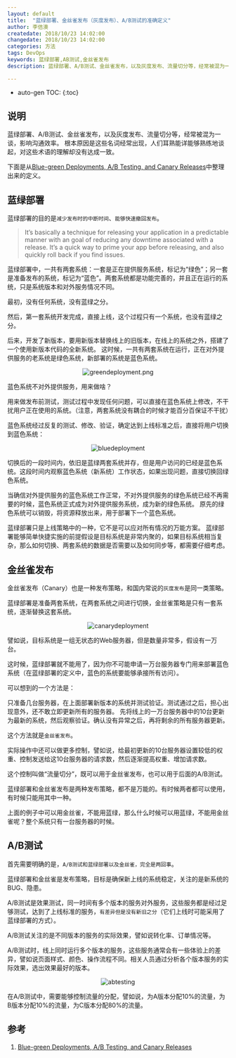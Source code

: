 ```yaml
---
layout: default
title:  "蓝绿部署、金丝雀发布（灰度发布）、A/B测试的准确定义"
author: 李佶澳
createdate: 2018/10/23 14:02:00
changedate: 2018/10/23 14:02:00
categories: 方法
tags: DevOps
keywords: 蓝绿部署,AB测试,金丝雀发布
description: 蓝绿部署、A/B测试、金丝雀发布，以及灰度发布、流量切分等，经常被混为一谈，人们耳熟能详能够熟练地谈起，对这些术语的理解却没有达成一致。

---
```


* auto-gen TOC:
{:toc}

## 说明

蓝绿部署、A/B测试、金丝雀发布，以及灰度发布、流量切分等，经常被混为一谈，影响沟通效率。
根本原因是这些名词经常出现，人们耳熟能详能够熟练地谈起，对这些术语的理解却没有达成一致。

下面是从[Blue-green Deployments, A/B Testing, and Canary Releases][1]中整理出来的定义。

## 蓝绿部署

蓝绿部署的目的是`减少发布时的中断时间`、`能够快速撤回发布`。

>It’s basically a technique for releasing your application in a predictable manner with an goal of reducing any downtime associated with a release. It’s a quick way to prime your app before releasing, and also quickly roll back if you find issues.

蓝绿部署中，一共有两套系统：一套是正在提供服务系统，标记为“绿色”；另一套是准备发布的系统，标记为“蓝色”。两套系统都是功能完善的，并且正在运行的系统，只是系统版本和对外服务情况不同。

最初，没有任何系统，没有蓝绿之分。

然后，第一套系统开发完成，直接上线，这个过程只有一个系统，也没有蓝绿之分。

后来，开发了新版本，要用新版本替换线上的旧版本，在线上的系统之外，搭建了一个使用新版本代码的全新系统。
这时候，一共有两套系统在运行，正在对外提供服务的老系统是绿色系统，新部署的系统是蓝色系统。

<span style="display:block;text-align:center">![greendeployment.png](http://blog.christianposta.com/images/greendeployment.png)</span>

蓝色系统不对外提供服务，用来做啥？

用来做发布前测试，测试过程中发现任何问题，可以直接在蓝色系统上修改，不干扰用户正在使用的系统。（注意，两套系统没有耦合的时候才能百分百保证不干扰）

蓝色系统经过反复的测试、修改、验证，确定达到上线标准之后，直接将用户切换到蓝色系统：

<span style="display:block;text-align:center">![bluedeployment](http://blog.christianposta.com/images/bluedeployment.png)</span>

切换后的一段时间内，依旧是蓝绿两套系统并存，但是用户访问的已经是蓝色系统。这段时间内观察蓝色系统（新系统）工作状态，如果出现问题，直接切换回绿色系统。

当确信对外提供服务的蓝色系统工作正常，不对外提供服务的绿色系统已经不再需要的时候，蓝色系统正式成为对外提供服务系统，成为新的绿色系统。
原先的绿色系统可以销毁，将资源释放出来，用于部署下一个蓝色系统。

蓝绿部署只是上线策略中的一种，它不是可以应对所有情况的万能方案。
蓝绿部署能够简单快捷实施的前提假设是目标系统是非常内聚的，如果目标系统相当复杂，那么如何切换、两套系统的数据是否需要以及如何同步等，都需要仔细考虑。

## 金丝雀发布

金丝雀发布（Canary）也是一种发布策略，和国内常说的`灰度发布`是同一类策略。

蓝绿部署是准备两套系统，在两套系统之间进行切换，金丝雀策略是只有一套系统，逐渐替换这套系统。

<span style="display:block;text-align:center">![canarydeployment](http://blog.christianposta.com/images/canarydeployment.png)</span>

譬如说，目标系统是一组无状态的Web服务器，但是数量非常多，假设有一万台。

这时候，蓝绿部署就不能用了，因为你不可能申请一万台服务器专门用来部署蓝色系统（在蓝绿部署的定义中，蓝色的系统要能够承接所有访问）。

可以想到的一个方法是：

只准备几台服务器，在上面部署新版本的系统并测试验证。测试通过之后，担心出现意外，还不敢立即更新所有的服务器。
先将线上的一万台服务器中的10台更新为最新的系统，然后观察验证。确认没有异常之后，再将剩余的所有服务器更新。

这个方法就是`金丝雀发布`。

实际操作中还可以做更多控制，譬如说，给最初更新的10台服务器设置较低的权重、控制发送给这10台服务器的请求数，然后逐渐提高权重、增加请求数。

这个控制叫做“流量切分”，既可以用于金丝雀发布，也可以用于后面的A/B测试。

蓝绿部署和金丝雀发布是两种发布策略，都不是万能的。有时候两者都可以使用，有时候只能用其中一种。

上面的例子中可以用金丝雀，不能用蓝绿，那么什么时候可以用蓝绿，不能用金丝雀呢？整个系统只有一台服务器的时候。

## A/B测试

首先需要明确的是，`A/B测试和蓝绿部署以及金丝雀，完全是两回事`。

蓝绿部署和金丝雀是发布策略，目标是确保新上线的系统稳定，关注的是新系统的BUG、隐患。

A/B测试是效果测试，同一时间有多个版本的服务对外服务，这些服务都是经过足够测试，达到了上线标准的服务，`有差异但是没有新旧之分`（它们上线时可能采用了蓝绿部署的方式）。

A/B测试关注的是不同版本的服务的实际效果，譬如说转化率、订单情况等。

A/B测试时，线上同时运行多个版本的服务，这些服务通常会有一些体验上的差异，譬如说页面样式、颜色、操作流程不同。相关人员通过分析各个版本服务的实际效果，选出效果最好的版本。

<span style="display:block;text-align:center">![abtesting](http://blog.christianposta.com/images/abtesting.png)</span>

在A/B测试中，需要能够控制流量的分配，譬如说，为A版本分配10%的流量，为B版本分配10%的流量，为C版本分配80%的流量。

## 参考

1. [Blue-green Deployments, A/B Testing, and Canary Releases][1]

[1]: http://blog.christianposta.com/deploy/blue-green-deployments-a-b-testing-and-canary-releases/  "Blue-green Deployments, A/B Testing, and Canary Releases" 

